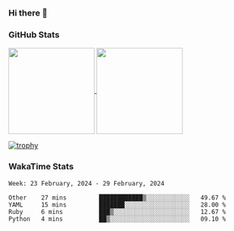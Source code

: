 ### Hi there 👋

### GitHub Stats

<a href="https://github.com/anuraghazra/github-readme-stats">
  <img align="center" height="170px" src="https://github-readme-stats.vercel.app/api/top-langs/?username=tksfjt1024&layout=compact&count_private=true&show_icons=true&show_icons=true&theme=graywhite" />
</a>
<a href="https://github.com/anuraghazra/github-readme-stats">
  <img align="center" height="170px" src="https://github-readme-stats.vercel.app/api?username=tksfjt1024&count_private=true&show_icons=true&show_icons=true&theme=graywhite" />
</a>

[![trophy](https://github-profile-trophy.vercel.app/?username=tksfjt1024)](https://github.com/ryo-ma/github-profile-trophy)

### WakaTime Stats

<!--START_SECTION:waka-->
```text
Week: 23 February, 2024 - 29 February, 2024

Other    27 mins         ████████████▒░░░░░░░░░░░░   49.67 % 
YAML     15 mins         ███████░░░░░░░░░░░░░░░░░░   28.00 % 
Ruby     6 mins          ███▒░░░░░░░░░░░░░░░░░░░░░   12.67 % 
Python   4 mins          ██▒░░░░░░░░░░░░░░░░░░░░░░   09.10 % 
```
<!--END_SECTION:waka-->
